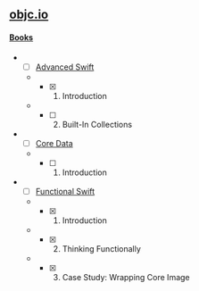 ## [objc.io](https://www.objc.io/)

#### [Books](https://www.objc.io/books/)

  * - [ ] [Advanced Swift](https://www.objc.io/books/advanced-swift)
    * - [x] 1. Introduction
    * - [ ] 2. Built-In Collections

  * - [ ] [Core Data](https://www.objc.io/books/core-data)
    * - [ ] 1. Introduction

  * - [ ] [Functional Swift](https://www.objc.io/books/functional-swift)
    * - [x] 1. Introduction
    * - [x] 2. Thinking Functionally
    * - [x] 3. Case Study: Wrapping Core Image
